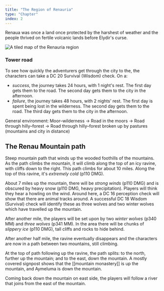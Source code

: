 ```yaml
---
title: "The Region of Renauria"
type: "Chapter"
index: 2
---
```


Renaua was once a land once protected by the harshest of weather and
the people thrived on fertile volcanic lands before Elydir's curse.

![A tiled map of the Renauria region](/images/renauria-region-map.png)

### Tower road

To see how quickly the adventurers get through the city to the, the
characters can take a DC 20 Survival (Wisdom) check. On a:

- _success_, the journey takes 24 hours, with 1 night's rest. The first
  day gets them to the road. The second day gets them to the city in
  the afternoon.
- _failure_, the journey takes 48 hours, with 2 nights' rest. The first
  day is spent being lost in the wilderness. The second day gets them
  to the road. The third day gets them to the city in the afternoon.

General environment: Moor–wilderness → Road in the moors → Road through
hilly–forest → Road through hilly–forest broken up by pastures
(mountains and city in distance)

## The Renau Mountain path

Steep mountain path that winds up the wooded foothills of the mountains.
As the path climbs the mountain, it will climb along the top of an icy
ravine, with cliffs down to the right. This path climbs for about 10
miles. Along the top of this ravine, it's _extremely cold_ (p110 DMG).

About 7 miles up the mountain, there will be _strong winds_ (p110 DMG)
and is obscured by heavy snow (p110 DMG, heavy precipitation). Players
will think they hear a howling on the wind. Around here, a DC 16
perception check will show that there are animal tracks around. A
successful DC 18 Wisdom (Survival) check will identify these as three
wolves and two winter wolves which have travelled up the mountain.

After another mile, the players will be set upon by two _winter wolves_
(p340 MM) and _three wolves_ (p341 MM). In the area there will be chunks
of _slippery ice_ (p110 DMG), tall cliffs and rocks to hide behind.

After another half mile, the ravine eventually disappears and the
characters are now in a path between two mountains, still climbing.

At the top of path following up the ravine, the path splits: to the
north, further up the mountain; and to the east, down the mountain. A
mostly covered signpost shows that the [[mountain monastery]] is up the
mountain, and Aymeluma is down the mountain.

Coming back down the mountain on east side, the players will follow a
river that joins from the east of the mountain.
